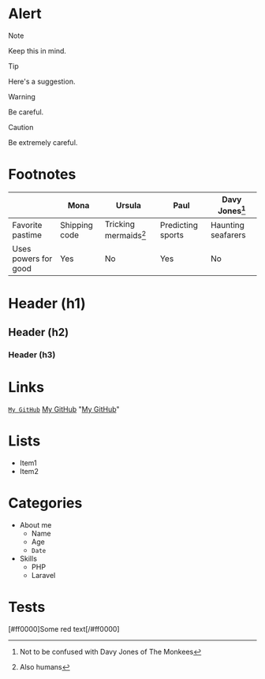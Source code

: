 # Alert
> [!NOTE]
> Keep this in mind.

> [!TIP]
> Here's a suggestion.

> [!WARNING]
> Be careful.

> [!CAUTION]
> Be extremely careful.

# Footnotes
| | Mona | Ursula | Paul | Davy Jones[^1] |
|---|---|---|---|---|
|Favorite pastime| Shipping code | Tricking mermaids[^2] | Predicting sports | Haunting seafarers |
|Uses powers for good| Yes | No | Yes | No |
[^1]: Not to be confused with Davy Jones of The Monkees
[^2]: Also humans

# Header (h1)
## Header (h2)
### Header (h3)

# Links
[`My GitHub`](https://github.com/haudevw3/mygithub/)
[My GitHub](https://github.com/haudevw3/mygithub/)
"[My GitHub](https://github.com/haudevw3/mygithub/)"

# Lists
* Item1
* Item2

# Categories
* About me
    - Name
    - Age
    - `Date`
* Skills
    - PHP
    - Laravel

# Tests
[#ff0000]Some red text[/#ff0000]
